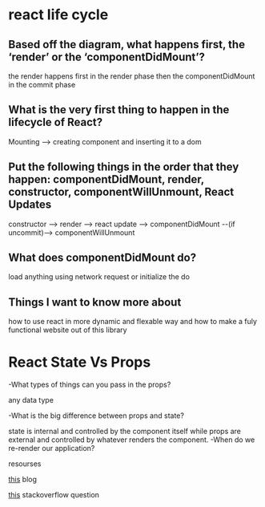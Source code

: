 # react life cycle 

## Based off the diagram, what happens first, the ‘render’ or the ‘componentDidMount’?

the render happens first in the render phase then the componentDidMount in the commit phase

## What is the very first thing to happen in the lifecycle of React?

Mounting --> creating component and inserting it to a dom

## Put the following things in the order that they happen: componentDidMount, render, constructor, componentWillUnmount, React Updates

constructor --> render --> react update --> componentDidMount    --(if uncommit)--> componentWillUnmount

## What does componentDidMount do?

load anything using network request or initialize the do 

## Things I want to know more about

how to use react in more dynamic and flexable way and how to make a fuly functional website out of this library 

# React State Vs Props

-What types of things can you pass in the props?

any data type 

-What is the big difference between props and state?

state is internal and controlled by the component itself while props are external and controlled by whatever renders the component.
-When do we re-render our application?




resourses 

[this](https://medium.com/@joshuablankenshipnola/react-component-lifecycle-events-cb77e670a093) blog

[this](https://stackoverflow.com/questions/27991366/what-is-the-difference-between-state-and-props-in-react#:~:text=The%20key%20difference%20between%20props,by%20whatever%20renders%20the%20component.) stackoverflow question 